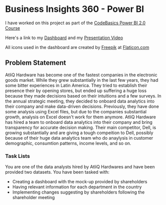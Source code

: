 # Business Insights 360 - Power BI

I have worked on this project as part of the [CodeBasics Power BI 2.0 Course](https://codebasics.io/courses/power-bi-data-analysis-with-end-to-end-project)

Here's a link to my [Dashboard](https://app.powerbi.com/view?r=eyJrIjoiNmZiYjgyNTYtNmEzMS00N2M0LTg5YjItNTUyZWNhMjIzMjBmIiwidCI6ImM2ZTU0OWIzLTVmNDUtNDAzMi1hYWU5LWQ0MjQ0ZGM1YjJjNCJ9) and my [Presentation Video]()

All icons used in the dashboard are created by [Freepik](https://www.flaticon.com/authors/freepik) at [Flaticon.com](https://www.flaticon.com)


## Problem Statement

AtliQ Hardware has become one of the fastest companies in the electronic goods market. While they grew substantially in the last few years, they had some bitter experiences in Latin America. They tried to establish their presence their by opening stores, but ended up suffering a huge loss because they made decisions based on their intuitions and a few surveys. In the annual strategic meeting, they decided to onboard data analytics into their company and make data-driven decisions. Previously, they have done some analysis using Excel files, but due to the companies substantial growth, analysis on Excel doesn't work for them anymore. 
AtliQ Hardware has hired a team to onboard data analytics into their company and bring transparency for accurate decision making. Their main competitor, Dell, is growing substantially and are giving a tough compeition to Dell, possibly because of their huge data analytics team who do anaylysis in customer demographic, consumtion patterns, income levels, and so on.


### Task Lists
You are one of the data analysts hired by AtliQ Hardwares and have been provided two datasets. You have been tasked with:

-  Creating a dashboard with the mock-up provided by shareholders
-  Having relevant information for each department in the country
-  Implementing changes suggesting by shareholders following the shareholder meeting
